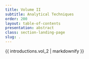 ```yaml
---
title: Volume II
subtitle: Analytical Techniques
order: 200
layout: table-of-contents
presentation: abstract
class: section-landing-page
slug: .
---
```


{{ introductions.vol_2 | markdownify }}